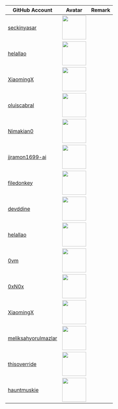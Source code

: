 | GitHub Account                                                | Avatar                                                                                                                             | Remark   |
|---------------------------------------------------------------|------------------------------------------------------------------------------------------------------------------------------------|----------|
| [seckinyasar](https://github.com/seckinyasar)                 | <a href="https://github.com/seckinyasar"><img src="https://github.com/seckinyasar.png" width=75px height=75px></a>                 |          |
| [helallao](https://github.com/helallao)                       | <a href="https://github.com/helallao"><img src="https://github.com/helallao.png" width=75px height=75px></a>                       |          |
| [XiaomingX](https://github.com/XiaomingX)                     | <a href="https://github.com/XiaomingX"><img src="https://github.com/XiaomingX.png" width=75px height=75px></a>                     |          |
| [oluiscabral](https://github.com/oluiscabral)                 | <a href="https://github.com/oluiscabral"><img src="https://github.com/oluiscabral.png" width=75px height=75px></a>                 |          |
| [Nimakian0](https://github.com/Nimakian0)                     | <a href="https://github.com/Nimakian0"><img src="https://github.com/Nimakian0.png" width=75px height=75px></a>                     |          |
| [jjramon1699-ai](https://github.com/jjramon1699-ai)           | <a href="https://github.com/jjramon1699-ai"><img src="https://github.com/jjramon1699-ai.png" width=75px height=75px></a>           |          |
| [filedonkey](https://github.com/filedonkey)                   | <a href="https://github.com/filedonkey"><img src="https://github.com/filedonkey.png" width=75px height=75px></a>                   |          |
| [devddine](https://github.com/devddine)                       | <a href="https://github.com/devddine"><img src="https://github.com/devddine.png" width=75px height=75px></a>                       |          |
| [helallao](https://github.com/helallao)                       | <a href="https://github.com/helallao"><img src="https://github.com/helallao.png" width=75px height=75px></a>                       |          |
| [0vm](https://github.com/0vm)                                 | <a href="https://github.com/0vm"><img src="https://github.com/0vm.png" width=75px height=75px></a>                                 |          |
| [0xN0x](https://github.com/0xN0x)                             | <a href="https://github.com/0xN0x"><img src="https://github.com/0xN0x.png" width=75px height=75px></a>                             |          |
| [XiaomingX](https://github.com/XiaomingX)                     | <a href="https://github.com/XiaomingX"><img src="https://github.com/XiaomingX.png" width=75px height=75px></a>                     |          |
| [meliksahyorulmazlar](https://github.com/meliksahyorulmazlar) | <a href="https://github.com/meliksahyorulmazlar"><img src="https://github.com/meliksahyorulmazlar.png" width=75px height=75px></a> |          |
| [thisoverride](https://github.com/thisoverride)               | <a href="https://github.com/thisoverride"><img src="https://github.com/thisoverride.png" width=75px height=75px></a>               |          |
| [hauntmuskie](https://github.com/hauntmuskie)                 | <a href="https://github.com/hauntmuskie"><img src="https://github.com/hauntmuskie.png" width=75px height=75px></a>                 |          |